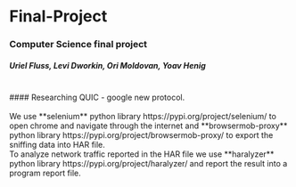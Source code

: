 # Final-Project
### Computer Science final project
##### Uriel Fluss, Levi Dworkin, Ori Moldovan, Yoav Henig
<br />
#### Researching QUIC - google new protocol.<br />
<br />
We use **selenium** python library https://pypi.org/project/selenium/ to open chrome and navigate through the internet and **browsermob-proxy** python library https://pypi.org/project/browsermob-proxy/ to export the sniffing data into HAR file.<br />
To analyze network traffic reported in the HAR file we use **haralyzer** python library https://pypi.org/project/haralyzer/ and report the result into a program report file.

